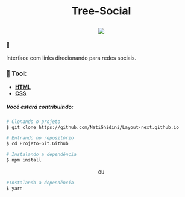 
 <h1 align="center">
<p>Tree-Social</p>

 <img src="https://user-images.githubusercontent.com/107075512/187949304-698b85b8-28b5-4ab8-892b-6d7f32ff13fd.gif">
</h1>



#### :bookmark: 
  Interface com links direcionando para redes sociais.
     
  ### :hammer: Tool:

  - [**HTML**](https://developer.mozilla.org/pt-BR/docs/Web/HTML)
  - [**CSS**](https://developer.mozilla.org/pt-BR/docs/Web/CSS)

 ##### *Você estará contribuindo:*

 ```bash
 # Clonando o projeto 
 $ git clone https://github.com/NatiGhidini/Layout-next.github.io
 ```

 ```bash
 # Entrando no repositório
 $ cd Projeto-Git.Github
 ```

 ```bash
 # Instalando a dependência
 $ npm install
 ```
<p align="center">ou</p>

 ```bash
 #Instalando a dependência
 $ yarn
 ```

